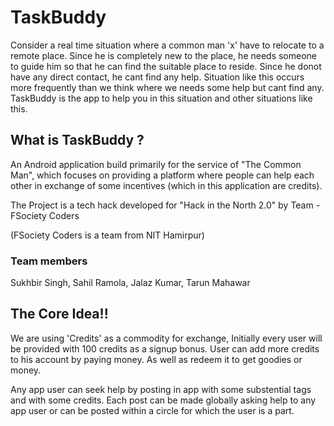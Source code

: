 # TaskBuddy

Consider a real time situation where a common man 'x' have to relocate to a remote place. Since he is completely new to 
the place, he needs someone to guide him so that he can find the suitable place to reside. Since he donot have any direct 
contact, he cant find any help. Situation like this occurs more frequently than we think where we needs some help but cant 
find any. TaskBuddy is the app to help you in this situation and other situations like this.


## What is TaskBuddy ? 

An Android application build primarily for the service of "The Common Man", which focuses on providing a platform where 
people can help each other in exchange of some incentives (which in this application are credits). 


The Project is a tech hack developed for "Hack in the North 2.0" by Team - FSociety Coders 

(FSociety Coders is a team from NIT Hamirpur) 


### Team members
Sukhbir Singh, Sahil Ramola, Jalaz Kumar, Tarun Mahawar

## The Core Idea!!
We are using 'Credits' as a commodity for exchange, Initially every user will be provided with 100 credits as a signup bonus. 
User can add more credits to his account by paying money. As well as redeem it to get goodies or money. 

Any app user can seek help by posting in app with some substential tags and with some credits. 
Each post can be made globally asking help to any app user or can be posted within a circle for which the user is a part.

